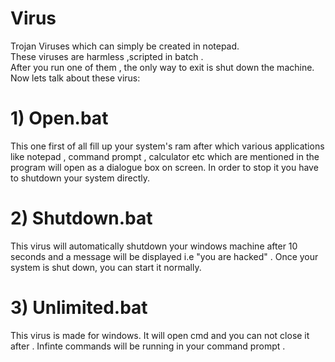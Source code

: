 # Virus
Trojan Viruses which can simply be created in notepad.\
These viruses are harmless ,scripted in batch .\
After you run one of them , the only way to exit is shut down the machine.\
Now lets talk about these virus:
# 1) Open.bat
This one first of all fill up your system's ram after which various applications like notepad , command prompt , calculator etc which are mentioned in the program will open as a dialogue box on screen. In order to stop it you have to shutdown your system directly.
# 2) Shutdown.bat
This virus will automatically shutdown your windows machine after 10 seconds and a message will be displayed i.e "you are hacked" . Once your system is shut down, you can start it normally.
# 3) Unlimited.bat
This virus is made for windows. It will open cmd and you can not close it after . Infinte commands will be running in your command prompt .


